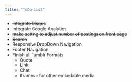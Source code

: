 ```yaml
---
title: "ToDo-List"
---
```

* <s>Integrate Disqus</s>
* <s>Integrate Google Analytics</s>
* <s>make setting to adjust number of postings on front page</s>
* <s>Search</s>
* Responsive DropDown Navigation
* Footer Navigation
* Finish all Tumblr Formats
  * Quote
  * Link
  * Chat
  * Iframes › for other embedable media